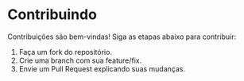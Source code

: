 # Contribuindo

Contribuições são bem-vindas! Siga as etapas abaixo para contribuir:

1. Faça um fork do repositório.
2. Crie uma branch com sua feature/fix.
3. Envie um Pull Request explicando suas mudanças.